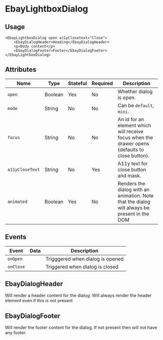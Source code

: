 # EbayLightboxDialog

## Usage

```react
<EbayLightboxDialog open a11yClosetext="Close">
    <EbayDialogHeader>Heading</EbayDialogHeader>
    <p>Body content</p>
    <EbayDialogFooter>Footer</EbayDialogFooter>
</EbayLightboxDialog>
```

## Attributes

Name | Type | Stateful | Required | Description
--- | --- | --- | --- | ---
`open` | Boolean | Yes | No | Whether dialog is open.
`mode` | String | No | No | Can be `default`, `mini`.
`focus` | String | No | No | An id for an element which will receive focus when the drawer opens (defaults to close button).
`a11yCloseText` | String | No | Yes | A11y text for close button and mask.
`animated` | Boolean | Yes | No | Renders the dialog with an animation. Note that the dialog will always be present in the DOM

## Events

Event | Data | Description
--- | --- | ---
`onOpen` |  | Trigggered when dialog is opened
`onClose` |  | Triggered when dialog is closed

## EbayDialogHeader
Will render a header content for the dialog. Will always render the header element even if this is not present

## EbayDialogFooter
Will render the footer content for the dialog. If not present then will not have any footer.
